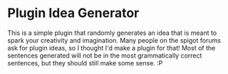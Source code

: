 # Plugin Idea Generator #
This is a simple plugin that randomly generates an idea that is meant to spark your creativity and imagination.
Many people on the spigot forums ask for plugin ideas, so I thought I'd make a plugin for that!
Most of the sentences generated will not be in the most grammatically correct sentences, but they should still make some sense. :P
